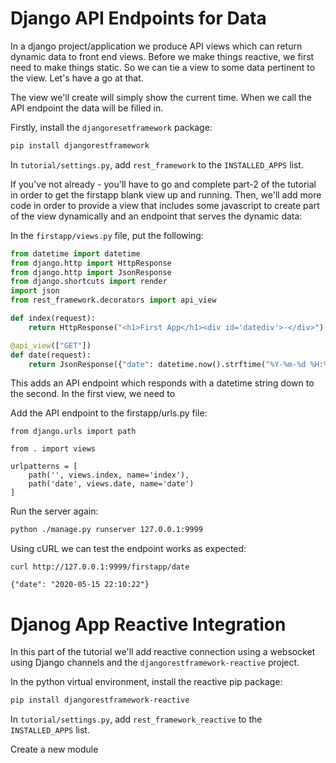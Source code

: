 # Django API Endpoints for Data

In a django project/application we produce API views which can return dynamic data to front end views. Before we make things reactive, we first need to make things static. So we can tie a view to some data pertinent to the view. Let's have a go at that.

The view we'll create will simply show the current time. When we call the API endpoint the data will be filled in.

Firstly, install the `djangoresetframework` package:

```sh
pip install djangorestframework
```

In `tutorial/settings.py`, add `rest_framework` to the `INSTALLED_APPS` list.

If you've not already - you'll have to go and complete part-2 of the tutorial in order to get the firstapp blank view up and running. Then, we'll add more code in order to provide a view that includes some javascript to create part of the view dynamically and an endpoint that serves the dynamic data:

In the `firstapp/views.py` file, put the following:

```python
from datetime import datetime
from django.http import HttpResponse
from django.http import JsonResponse
from django.shortcuts import render
import json
from rest_framework.decorators import api_view

def index(request):
    return HttpResponse("<h1>First App</h1><div id='datediv'>-</div>")

@api_view(["GET"])
def date(request):
    return JsonResponse({"date": datetime.now().strftime("%Y-%m-%d %H:%M:%S")})
```

This adds an API endpoint which responds with a datetime string down to the second. In the first view, we need to 

Add the API endpoint to the firstapp/urls.py file:

```
from django.urls import path

from . import views

urlpatterns = [
    path('', views.index, name='index'),
    path('date', views.date, name='date')
]
```

Run the server again:

```sh
python ./manage.py runserver 127.0.0.1:9999
```

Using cURL we can test the endpoint works as expected:

```
curl http://127.0.0.1:9999/firstapp/date

{"date": "2020-05-15 22:10:22"}
```






















# Djanog App Reactive Integration

In this part of the tutorial we'll add reactive connection using a websocket using Django channels and the `djangorestframework-reactive` project.

In the python virtual environment, install the reactive pip package:

```sh
pip install djangorestframework-reactive
```

In `tutorial/settings.py`, add `rest_framework_reactive` to the `INSTALLED_APPS` list.

Create a new module 